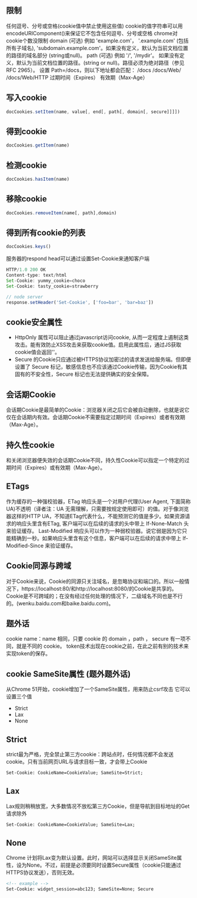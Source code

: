 ## 限制
任何逗号、分号或空格(cookie值中禁止使用这些值)
cookie的值字符串可以用encodeURIComponent()来保证它不包含任何逗号、分号或空格
chrome对cookie个数没限制
domain (可选)
例如 'example.com'， '.example.com' (包括所有子域名), 'subdomain.example.com'。如果没有定义，默认为当前文档位置的路径的域名部分 (string或null)。
path (可选)
例如 '/', '/mydir'。 如果没有定义，默认为当前文档位置的路径。(string or null)。路径必须为绝对路径（参见 RFC 2965）。
设置 Path=/docs，则以下地址都会匹配：
/docs
/docs/Web/
/docs/Web/HTTP
过期时间（Expires）
有效期（Max-Age）
## 写入cookie
```js
docCookies.setItem(name, value[, end[, path[, domain[, secure]]]])
```
## 得到cookie
```js
docCookies.getItem(name)
```
## 检测cookie
```js
docCookies.hasItem(name)
```
## 移除cookie
```js
docCookies.removeItem(name[, path],domain)
```
## 得到所有cookie的列表
```js
docCookies.keys()
```
服务器的respond head可以通过设置Set-Cookie来通知客户端
```js
HTTP/1.0 200 OK
Content-type: text/html
Set-Cookie: yummy_cookie=choco
Set-Cookie: tasty_cookie=strawberry
```
```js
// node server
response.setHeader('Set-Cookie', ['foo=bar', 'bar=baz'])
```
## cookie安全属性
- HttpOnly 属性可以阻止通过javascript访问cookie, 从而一定程度上遏制这类攻击。能有效防止XSS攻击来获取cookie值。启用此属性后，通过JS获取cookie值会返回''。
- Secure 的Cookie只应通过被HTTPS协议加密过的请求发送给服务端。但即便设置了 Secure 标记，敏感信息也不应该通过Cookie传输，因为Cookie有其固有的不安全性，Secure 标记也无法提供确实的安全保障。
## 会话期Cookie
会话期Cookie是最简单的Cookie：浏览器关闭之后它会被自动删除，也就是说它仅在会话期内有效。会话期Cookie不需要指定过期时间（Expires）或者有效期（Max-Age）。
## 持久性cookie
和关闭浏览器便失效的会话期Cookie不同，持久性Cookie可以指定一个特定的过期时间（Expires）或有效期（Max-Age）。
## ETags
作为缓存的一种强校验器，ETag 响应头是一个对用户代理(User Agent, 下面简称UA)不透明（译者注：UA 无需理解，只需要按规定使用即可）的值。对于像浏览器这样的HTTP UA，不知道ETag代表什么，不能预测它的值是多少。如果资源请求的响应头里含有ETag, 客户端可以在后续的请求的头中带上 If-None-Match 头来验证缓存。
Last-Modified 响应头可以作为一种弱校验器。说它弱是因为它只能精确到一秒。如果响应头里含有这个信息，客户端可以在后续的请求中带上 If-Modified-Since 来验证缓存。
## Cookie同源与跨域
对于Cookie来说，Cookie的同源只关注域名，是忽略协议和端口的。所以一般情况下，https://localhost:80/和http://localhost:8080/的Cookie是共享的。
Cookie是不可跨域的；在没有经过任何处理的情况下，二级域名不同也是不行的。(wenku.baidu.com和baike.baidu.com)。
## 题外话
cookie name：name 相同，只要 cookie 的 domain ，path ， secure 有一项不同，就是不同的 cookie。
token技术出现在cookie之前，在此之前有别的技术来实现token的保存。
## cookie SameSite属性 (题外题外话)
从Chrome 51开始，cookie增加了一个SameSite属性，用来防止csrf攻击
它可以设置三个值
- Strict
- Lax
- None
## Strict
strict最为严格，完全禁止第三方cookie：跨站点时，任何情况都不会发送cookie。只有当前网页URL与请求目标一致，才会带上Cookie
```html
Set-Cookie: CookieName=CookieValue; SameSite=Strict;
```
## Lax
Lax规则稍稍放宽，大多数情况不放松第三方Cookie，但是导航到目标地址的Get请求除外
```html
Set-Cookie: CookieName=CookieValue; SameSite=Lax;
```
## None
Chrome 计划将Lax变为默认设置。此时，网站可以选择显示关闭SameSite属性，设为None。不过，前提是必须要同时设置Secure属性（cookie只能通过HTTPS协议发送），否则无效。
```html
<!-- example -->
Set-Cookie: widget_session=abc123; SameSite=None; Secure
```